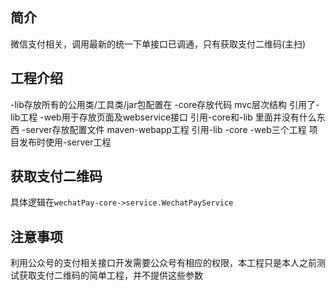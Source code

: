 ## 简介

微信支付相关，调用最新的统一下单接口已调通，只有获取支付二维码(主扫)

## 工程介绍

-lib存放所有的公用类/工具类/jar包配置在 
-core存放代码 mvc层次结构 引用了-lib工程 
-web用于存放页面及webservice接口 引用-core和-lib 里面并没有什么东西
-server存放配置文件 maven-webapp工程 引用-lib -core -web三个工程 项目发布时使用-server工程

## 获取支付二维码

具体逻辑在`wechatPay-core->service.WechatPayService`

## 注意事项

利用公众号的支付相关接口开发需要公众号有相应的权限，本工程只是本人之前测试获取支付二维码的简单工程，并不提供这些参数
